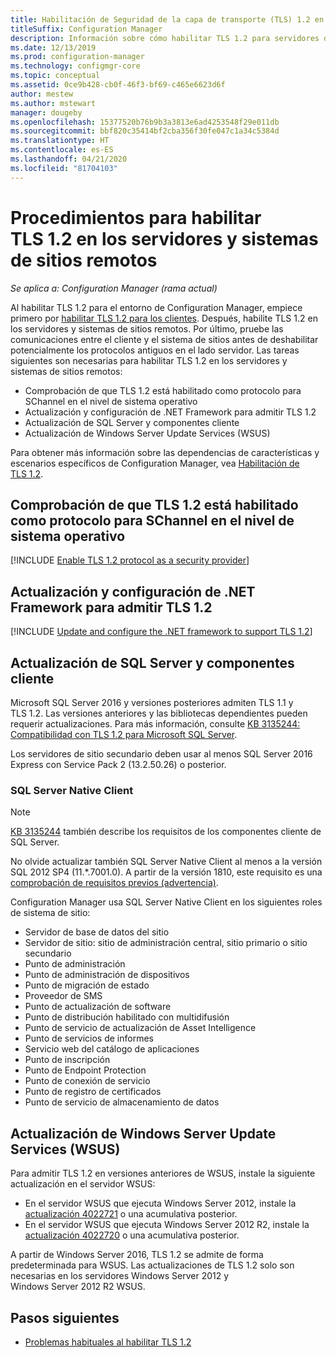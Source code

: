 ```yaml
---
title: Habilitación de Seguridad de la capa de transporte (TLS) 1.2 en los servidores y sistemas de sitios remotos
titleSuffix: Configuration Manager
description: Información sobre cómo habilitar TLS 1.2 para servidores de sitios de Configuration Manager.
ms.date: 12/13/2019
ms.prod: configuration-manager
ms.technology: configmgr-core
ms.topic: conceptual
ms.assetid: 0ce9b428-cb0f-46f3-bf69-c465e6623d6f
author: mestew
ms.author: mstewart
manager: dougeby
ms.openlocfilehash: 15377520b76b9b3a3813e6ad4253548f29e011db
ms.sourcegitcommit: bbf820c35414bf2cba356f30fe047c1a34c5384d
ms.translationtype: HT
ms.contentlocale: es-ES
ms.lasthandoff: 04/21/2020
ms.locfileid: "81704103"
---
```

# <a name="how-to-enable-tls-12-on-the-site-servers-and-remote-site-systems"></a>Procedimientos para habilitar TLS 1.2 en los servidores y sistemas de sitios remotos

*Se aplica a: Configuration Manager (rama actual)*

Al habilitar TLS 1.2 para el entorno de Configuration Manager, empiece primero por [habilitar TLS 1.2 para los clientes](enable-tls-1-2-client.md). Después, habilite TLS 1.2 en los servidores y sistemas de sitios remotos. Por último, pruebe las comunicaciones entre el cliente y el sistema de sitios antes de deshabilitar potencialmente los protocolos antiguos en el lado servidor. Las tareas siguientes son necesarias para habilitar TLS 1.2 en los servidores y sistemas de sitios remotos:

- Comprobación de que TLS 1.2 está habilitado como protocolo para SChannel en el nivel de sistema operativo
- Actualización y configuración de .NET Framework para admitir TLS 1.2
- Actualización de SQL Server y componentes cliente
- Actualización de Windows Server Update Services (WSUS)

Para obtener más información sobre las dependencias de características y escenarios específicos de Configuration Manager, vea [Habilitación de TLS 1.2](enable-tls-1-2.md). 

## <a name="ensure-that-tls-12-is-enabled-as-a-protocol-for-schannel-at-the-operating-system-level"></a><a name="bkmk_protocol"></a> Comprobación de que TLS 1.2 está habilitado como protocolo para SChannel en el nivel de sistema operativo

[!INCLUDE [Enable TLS 1.2 protocol as a security provider](includes/enable-tls-1-2-protocol-security-provider.md)]

## <a name="update-and-configure-the-net-framework-to-support-tls-12"></a><a name="bkmk_net"></a> Actualización y configuración de .NET Framework para admitir TLS 1.2

[!INCLUDE [Update and configure the .NET framework to support TLS 1.2](includes/update-net-framework-to-support-tls-1-2.md)]


## <a name="update-sql-server-and-client-components"></a><a name="bkmk_sql"></a> Actualización de SQL Server y componentes cliente

Microsoft SQL Server 2016 y versiones posteriores admiten TLS 1.1 y TLS 1.2. Las versiones anteriores y las bibliotecas dependientes pueden requerir actualizaciones. Para más información, consulte [KB 3135244: Compatibilidad con TLS 1.2 para Microsoft SQL Server](https://support.microsoft.com/help/3135244/tls-1-2-support-for-microsoft-sql-server).

Los servidores de sitio secundario deben usar al menos SQL Server 2016 Express con Service Pack 2 (13.2.50.26) o posterior.

### <a name="sql-server-native-client"></a><a name="bkmk_sql-client"></a> SQL Server Native Client

> [!NOTE]
> [KB 3135244](https://support.microsoft.com/help/3135244/tls-1-2-support-for-microsoft-sql-server) también describe los requisitos de los componentes cliente de SQL Server.

No olvide actualizar también SQL Server Native Client al menos a la versión SQL 2012 SP4 (11.*.7001.0). A partir de la versión 1810, este requisito es una [comprobación de requisitos previos (advertencia)](../../servers/deploy/install/list-of-prerequisite-checks.md#sql-server-native-client).

Configuration Manager usa SQL Server Native Client en los siguientes roles de sistema de sitio:

- Servidor de base de datos del sitio
- Servidor de sitio: sitio de administración central, sitio primario o sitio secundario
- Punto de administración
- Punto de administración de dispositivos
- Punto de migración de estado
- Proveedor de SMS
- Punto de actualización de software
- Punto de distribución habilitado con multidifusión
- Punto de servicio de actualización de Asset Intelligence
- Punto de servicios de informes
- Servicio web del catálogo de aplicaciones
- Punto de inscripción
- Punto de Endpoint Protection
- Punto de conexión de servicio
- Punto de registro de certificados
- Punto de servicio de almacenamiento de datos


## <a name="update-windows-server-update-services-wsus"></a><a name="bkmk_wsus"></a> Actualización de Windows Server Update Services (WSUS)

Para admitir TLS 1.2 en versiones anteriores de WSUS, instale la siguiente actualización en el servidor WSUS:

- En el servidor WSUS que ejecuta Windows Server 2012, instale la [actualización 4022721](https://support.microsoft.com/help/4022721) o una acumulativa posterior.
- En el servidor WSUS que ejecuta Windows Server 2012 R2, instale la [actualización 4022720](https://support.microsoft.com/help/4022720) o una acumulativa posterior.

A partir de Windows Server 2016, TLS 1.2 se admite de forma predeterminada para WSUS.  Las actualizaciones de TLS 1.2 solo son necesarias en los servidores Windows Server 2012 y Windows Server 2012 R2 WSUS.

## <a name="next-steps"></a>Pasos siguientes

- [Problemas habituales al habilitar TLS 1.2](enable-tls-1-2-troubleshoot.md)
